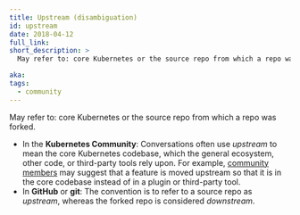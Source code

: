 ```yaml
---
title: Upstream (disambiguation)
id: upstream
date: 2018-04-12
full_link:
short_description: >
  May refer to: core Kubernetes or the source repo from which a repo was forked.

aka:
tags:
  - community
---
```


May refer to: core Kubernetes or the source repo from which a repo was forked.

<!--more-->

- In the **Kubernetes Community**: Conversations often use _upstream_ to mean the core Kubernetes codebase, which the general ecosystem, other code, or third-party tools rely upon. For example, [community members](#term-member) may suggest that a feature is moved upstream so that it is in the core codebase instead of in a plugin or third-party tool.
- In **GitHub** or **git**: The convention is to refer to a source repo as _upstream_, whereas the forked repo is considered _downstream_.
